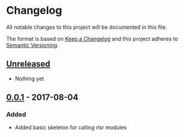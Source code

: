 # Changelog
All notable changes to this project will be documented in this file.

The format is based on [Keep a Changelog](http://keepachangelog.com/)
and this project adheres to [Semantic Versioning](http://semver.org/).

## [Unreleased]
- Nothing yet

## [0.0.1] - 2017-08-04
### Added
- Added basic skeleton for calling rlsr modules

[Unreleased]: https://github.com/HopefulLlama/rlsr/compare/v0.0.1...HEAD
[0.0.1]: https://github.com/HopefulLlama/rlsr/compare/06a80b339d2803211d62b6fc9dfd6e5f8fd952ea...v0.0.1